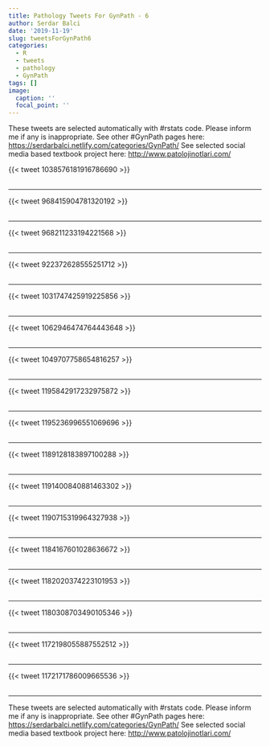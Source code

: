 ```yaml
---
title: Pathology Tweets For GynPath - 6
author: Serdar Balci
date: '2019-11-19'
slug: tweetsForGynPath6
categories:
  - R
  - tweets
  - pathology
  - GynPath
tags: []
image:
  caption: ''
  focal_point: ''
---
```



These tweets are selected automatically with #rstats code. Please inform me if any is inappropriate.
See other #GynPath pages here: https://serdarbalci.netlify.com/categories/GynPath/ 
See selected social media based textbook project here: http://www.patolojinotlari.com/

{{< tweet 1038576181916786690 >}}
<br>
<br>
<hr>
{{< tweet 968415904781320192 >}}
<br>
<br>
<hr>
{{< tweet 968211233194221568 >}}
<br>
<br>
<hr>
{{< tweet 922372628555251712 >}}
<br>
<br>
<hr>
{{< tweet 1031747425919225856 >}}
<br>
<br>
<hr>
{{< tweet 1062946474764443648 >}}
<br>
<br>
<hr>
{{< tweet 1049707758654816257 >}}
<br>
<br>
<hr>
{{< tweet 1195842917232975872 >}}
<br>
<br>
<hr>
{{< tweet 1195236996551069696 >}}
<br>
<br>
<hr>
{{< tweet 1189128183897100288 >}}
<br>
<br>
<hr>
{{< tweet 1191400840881463302 >}}
<br>
<br>
<hr>
{{< tweet 1190715319964327938 >}}
<br>
<br>
<hr>
{{< tweet 1184167601028636672 >}}
<br>
<br>
<hr>
{{< tweet 1182020374223101953 >}}
<br>
<br>
<hr>
{{< tweet 1180308703490105346 >}}
<br>
<br>
<hr>
{{< tweet 1172198055887552512 >}}
<br>
<br>
<hr>
{{< tweet 1172171786009665536 >}}
<br>
<br>
<hr>


These tweets are selected automatically with #rstats code. Please inform me if any is inappropriate.
See other #GynPath pages here: https://serdarbalci.netlify.com/categories/GynPath/ 
See selected social media based textbook project here: http://www.patolojinotlari.com/
